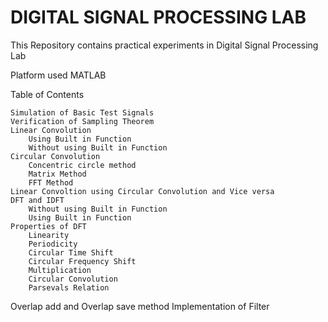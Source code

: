 # DIGITAL SIGNAL PROCESSING LAB
This Repository contains practical experiments in Digital Signal Processing Lab

Platform used
MATLAB

Table of Contents

    Simulation of Basic Test Signals
    Verification of Sampling Theorem
    Linear Convolution
        Using Built in Function
        Without using Built in Function
    Circular Convolution
        Concentric circle method
        Matrix Method
        FFT Method
    Linear Convoltion using Circular Convolution and Vice versa
    DFT and IDFT
        Without using Built in Function
        Using Built in Function
    Properties of DFT
        Linearity
        Periodicity
        Circular Time Shift
        Circular Frequency Shift
        Multiplication
        Circular Convolution
        Parsevals Relation
   Overlap add and Overlap save method
   Implementation of Filter
